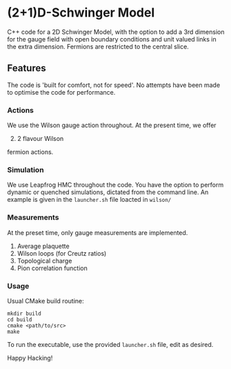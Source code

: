 # (2+1)D-Schwinger Model

C++ code for a 2D Schwinger Model, with the option to add a 3rd dimension
for the gauge field with open boundary conditions and unit valued links in
the extra dimension. Fermions are restricted to the central slice.

## Features

The code is 'built for comfort, not for speed'. No attempts have been made to
optimise the code for performance.

### Actions

We use the Wilson gauge action throughout. At the present time, we offer

   2. 2 flavour Wilson

fermion actions.

### Simulation

We use Leapfrog HMC throughout the code. You have the option to perform dynamic
or quenched simulations, dictated from the command line. An example is given
in the `launcher.sh` file loacted in `wilson/`

### Measurements

At the preset time, only gauge measurements are implemented.

   1. Average plaquette
   2. Wilson loops (for Creutz ratios)
   3. Topological charge
   4. Pion correlation function

### Usage

Usual CMake build routine:

```
mkdir build
cd build
cmake <path/to/src>
make
```

To run the executable, use the provided `launcher.sh` file, edit as desired.

Happy Hacking!
